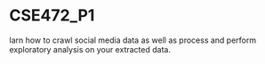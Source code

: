 # CSE472_P1
larn how to crawl social media data as well as process and perform exploratory analysis on your extracted data.